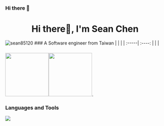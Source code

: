 ### Hi there 👋 



<h1 align="center">Hi there👋, I'm Sean Chen </h1>
<img src="https://komarev.com/ghpvc/?username=sean85120&color=800080" alt="sean85120"/>
### A Software engineer from Taiwan 
|  |   |
| :-----|  :----: |
|  |


###    


<img align="" height="137px" src="https://github-readme-stats-one-rosy.vercel.app/api?username=sean85120&hide_title=true&hide_border=true&show_icons=true&count_private=true&line_height=21&theme=dracula" /><img align="" height="137px" src="https://github-readme-stats-one-rosy.vercel.app/api/top-langs/?username=sean85120&hide_title=true&hide_border=true&layout=compact&hide=html&theme=dracula" />. 





### Languages and Tools
![](https://skillicons.dev/icons?i=py,django,fastapi,flask,tensorflow,pytorch,linux,nginx,js,ts,threejs,css,sass,html,react,vue,swift,c,vscode,vim,processing,bash,selenium,sqlite,mysql,postgres,redis,firebase,postman,docker,git,github,linkedin,twitter&theme=light&perline=25)


<!--
- 💬 I'm INFP Mensa guy who major in Law/EE/CS
- 🔭 I’m currently working on teacher in rural middle school...
- 🌱 I’m currently learning bachata...
- 👯 I’m looking to collaborate on reducing the gap between the poor and the rich in the world...
- 😄 My 50+ contributions on open source & community [are here](https://github.com/milochen0418/milochen0418/blob/main/all_contribution.md)
- ⚡ Fun fact 1: I'm alwasy 18 years old forever. Just want to be a pure person. 
- ⚡ Fun fact 2: I was a software architect, product manager and sensior engineer before. 
- ⚡ Fun fact 3: I'm also a creator of apple carplay from zero idea, In the past years, I'm also making many different kind of innovation by AI, IoT, app and web in the industries of automotive, medical device, hospital, security and consumer electronics. And I have 100,000+ follower on my [LinkedIn profile](https://www.linkedin.com/in/milo-chen/).
-->


<!--
**milochen0418/milochen0418** is a ✨ _special_ ✨ repository because its `README.md` (this file) appears on your GitHub profile.

Here are some ideas to get you started:

- 🔭 I’m currently working on ...
- 🌱 I’m currently learning ...
- 👯 I’m looking to collaborate on ...
- 🤔 I’m looking for help with ...
- 💬 Ask me about ...
- 📫 How to reach me: ...
- 😄 Pronouns: ...
- ⚡ Fun fact: ...
-->
